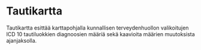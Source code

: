 # Tautikartta

Tautikartta esittää karttapohjalla kunnallisen terveydenhuollon valikoitujen ICD 10 tautiluokkien diagnoosien määriä sekä kaavioita määrien muutoksista ajanjaksolla.
